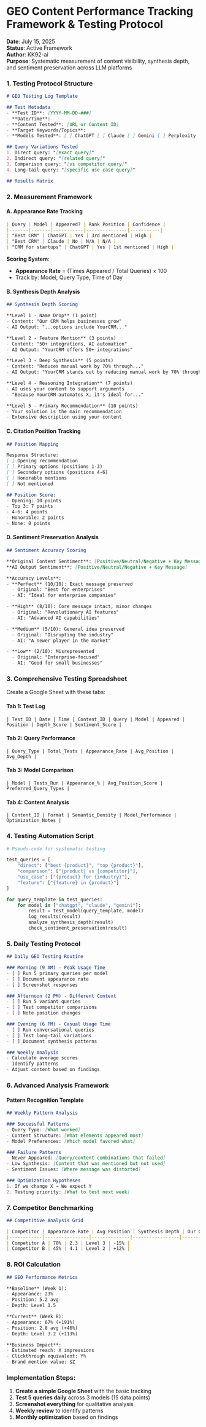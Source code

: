 # GEO Content Performance Tracking Framework & Testing Protocol
**Date**: July 15, 2025  
**Status**: Active Framework  
**Author**: KK92-ai  
**Purpose**: Systematic measurement of content visibility, synthesis depth, and sentiment preservation across LLM platforms

### 1. Testing Protocol Structure

```markdown
# GEO Testing Log Template

## Test Metadata
- **Test ID**: [YYYY-MM-DD-###]
- **Date/Time**: 
- **Content Tested**: [URL or Content ID]
- **Target Keywords/Topics**: 
- **Models Tested**: [ ] ChatGPT [ ] Claude [ ] Gemini [ ] Perplexity

## Query Variations Tested
1. Direct query: "[exact query]"
2. Indirect query: "[related query]"
3. Comparison query: "[vs competitor query]"
4. Long-tail query: "[specific use case query]"

## Results Matrix
```

### 2. Measurement Framework

#### **A. Appearance Rate Tracking**

```markdown
| Query | Model | Appeared? | Rank Position | Confidence |
|-------|-------|-----------|---------------|-----------|
| "Best CRM" | ChatGPT | Yes | 3rd mentioned | High |
| "Best CRM" | Claude | No | N/A | N/A |
| "CRM for startups" | ChatGPT | Yes | 1st mentioned | High |
```

**Scoring System**:
- **Appearance Rate** = (Times Appeared / Total Queries) × 100
- Track by: Model, Query Type, Time of Day

#### **B. Synthesis Depth Analysis**

```markdown
## Synthesis Depth Scoring

**Level 1 - Name Drop** (1 point)
- Content: "Our CRM helps businesses grow"
- AI Output: "...options include YourCRM..."

**Level 2 - Feature Mention** (3 points)  
- Content: "50+ integrations, AI automation"
- AI Output: "YourCRM offers 50+ integrations"

**Level 3 - Deep Synthesis** (5 points)
- Content: "Reduces manual work by 70% through..."
- AI Output: "YourCRM stands out by reducing manual work by 70% through its automation features"

**Level 4 - Reasoning Integration** (7 points)
- AI uses your content to support arguments
- "Because YourCRM automates X, it's ideal for..."

**Level 5 - Primary Recommendation** (10 points)
- Your solution is the main recommendation
- Extensive description using your content
```

#### **C. Citation Position Tracking**

```markdown
## Position Mapping

Response Structure:
[ ] Opening recommendation
[ ] Primary options (positions 1-3)
[ ] Secondary options (positions 4-6)  
[ ] Honorable mentions
[ ] Not mentioned

## Position Score:
- Opening: 10 points
- Top 3: 7 points
- 4-6: 4 points
- Honorable: 2 points
- None: 0 points
```

#### **D. Sentiment Preservation Analysis**

```markdown
## Sentiment Accuracy Scoring

**Original Content Sentiment**: [Positive/Neutral/Negative + Key Message]
**AI Output Sentiment**: [Positive/Neutral/Negative + Key Message]

**Accuracy Levels**:
- **Perfect** (10/10): Exact message preserved
  - Original: "Best for enterprises" 
  - AI: "Ideal for enterprise companies"

- **High** (8/10): Core message intact, minor changes
  - Original: "Revolutionary AI features"
  - AI: "Advanced AI capabilities"

- **Medium** (5/10): General idea preserved
  - Original: "Disrupting the industry"
  - AI: "A newer player in the market"

- **Low** (2/10): Misrepresented
  - Original: "Enterprise-focused"
  - AI: "Good for small businesses"
```

### 3. Comprehensive Testing Spreadsheet

Create a Google Sheet with these tabs:

#### **Tab 1: Test Log**
```
| Test_ID | Date | Time | Content_ID | Query | Model | Appeared | Position | Depth_Score | Sentiment_Score |
```

#### **Tab 2: Query Performance**
```
| Query_Type | Total_Tests | Appearance_Rate | Avg_Position | Avg_Depth |
```

#### **Tab 3: Model Comparison**
```
| Model | Tests_Run | Appearance_% | Avg_Position_Score | Preferred_Query_Types |
```

#### **Tab 4: Content Analysis**
```
| Content_ID | Format | Semantic_Density | Model_Performance | Optimization_Notes |
```

### 4. Testing Automation Script

```python
# Pseudo-code for systematic testing

test_queries = [
    "direct": ["best {product}", "top {product}"],
    "comparison": ["{product} vs {competitor}"],
    "use_case": ["{product} for {industry}"],
    "feature": ["{feature} in {product}"]
]

for query_template in test_queries:
    for model in ["chatgpt", "claude", "gemini"]:
        result = test_model(query_template, model)
        log_results(result)
        analyze_synthesis_depth(result)
        check_sentiment_preservation(result)
```

### 5. Daily Testing Protocol

```markdown
## Daily GEO Testing Routine

### Morning (9 AM) - Peak Usage Time
- [ ] Run 5 primary queries per model
- [ ] Document appearance rate
- [ ] Screenshot responses

### Afternoon (2 PM) - Different Context
- [ ] Run 5 variant queries
- [ ] Test competitor comparisons
- [ ] Note position changes

### Evening (6 PM) - Casual Usage Time  
- [ ] Run conversational queries
- [ ] Test long-tail variations
- [ ] Document synthesis patterns

### Weekly Analysis
- Calculate average scores
- Identify patterns
- Adjust content based on findings
```

### 6. Advanced Analysis Framework

#### **Pattern Recognition Template**
```markdown
## Weekly Pattern Analysis

### Successful Patterns
- Query Type: [What worked]
- Content Structure: [What elements appeared most]
- Model Preferences: [Which model favored what]

### Failure Patterns
- Never Appeared: [Query/content combinations that failed]
- Low Synthesis: [Content that was mentioned but not used]
- Sentiment Issues: [Where message was distorted]

### Optimization Hypotheses
1. If we change X → We expect Y
2. Testing priority: [What to test next week]
```

### 7. Competitor Benchmarking

```markdown
## Competitive Analysis Grid

| Competitor | Appearance Rate | Avg Position | Synthesis Depth | Our Gap |
|------------|----------------|--------------|-----------------|---------|
| Competitor A | 78% | 2.3 | Level 3 | -15% |
| Competitor B | 45% | 4.1 | Level 2 | +12% |
```

### 8. ROI Calculation

```markdown
## GEO Performance Metrics

**Baseline** (Week 1):
- Appearance: 23%
- Position: 5.2 avg
- Depth: Level 1.5

**Current** (Week 8):
- Appearance: 67% (+191%)
- Position: 2.8 avg (+46%)
- Depth: Level 3.2 (+113%)

**Business Impact**:
- Estimated reach: X impressions
- Clickthrough equivalent: Y%
- Brand mention value: $Z
```

### Implementation Steps:

1. **Create a simple Google Sheet** with the basic tracking
2. **Test 5 queries daily** across 3 models (15 data points)
3. **Screenshot everything** for qualitative analysis
4. **Weekly review** to identify patterns
5. **Monthly optimization** based on findings
